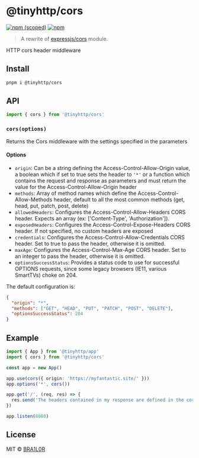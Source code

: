 # @tinyhttp/cors

[![npm (scoped)](https://img.shields.io/npm/v/@tinyhttp/cors?style=flat-square)](npmjs.com/package/@tinyhttp/cors) [![npm](https://img.shields.io/npm/dt/@tinyhttp/cors?style=flat-square)](npmjs.com/package/@tinyhttp/cors)

> A rewrite of [expressjs/cors](https://github.com/expressjs/cors) module.

HTTP cors header middleware

## Install

```sh
pnpm i @tinyhttp/cors
```

## API

```ts
import { cors } from '@tinyhttp/cors'
```

### `cors(options)`

Returns the Cors middleware with the settings specified in the parameters

#### Options
- `origin`: Can be a string defining the Access-Control-Allow-Origin value, a boolean which if set to true sets the header to `'*'` or a function which contains the request and response as parameters and must return the value for the Access-Control-Allow-Origin header
- `methods`: Array of method names which define the Access-Control-Allow-Methods header, default to all the most common methods (get, head, put, patch, post, delete)
- `allowedHeaders`: Configures the Access-Control-Allow-Headers CORS header. Expects an array (ex: ['Content-Type', 'Authorization']).
- `exposedHeaders`: Configures the Access-Control-Expose-Headers CORS header. If not specified, no custom headers are exposed
- `credentials`: Configures the Access-Control-Allow-Credentials CORS header. Set to true to pass the header, otherwise it is omitted.
- `maxAge`: Configures the Access-Control-Max-Age CORS header. Set to an integer to pass the header, otherwise it is omitted.
- `optionsSuccessStatus`: Provides a status code to use for successful OPTIONS requests, since some legacy browsers (IE11, various SmartTVs) choke on 204.

The default configuration is:

```json
{
  "origin": "*",
  "methods": ["GET", "HEAD", "PUT", "PATCH", "POST", "DELETE"],
  "optionsSuccessStatus": 204
}
```

## Example

```ts
import { App } from '@tinyhttp/app'
import { cors } from '@tinyhttp/cors'

const app = new App()

app.use(cors({ origin: 'https://myfantastic.site/' }))
app.options('*', cors())

app.get('/', (req, res) => {
  res.send('The headers contained in my response are defined in the cors middleware')
})

app.listen(8080)
```

## License

MIT © [BRA1L0R](https://brailor.me/)
